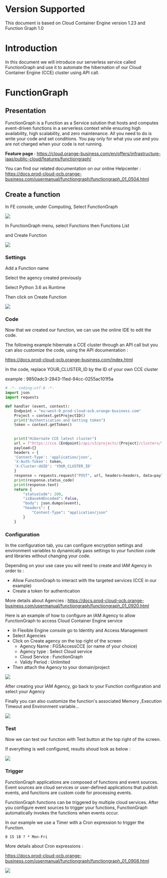 # Version Supported

This document is based on Cloud Container Engine version 1.23 and Function Graph 1.0

# Introduction

In this document we will introduce our serverless service called FunctionGraph and use it to automate the hibernation of our Cloud Container Engine (CCE) cluster using API call.

# FunctionGraph

## Presentation

FunctionGraph is a Function as a Service solution that hosts and  computes event-driven functions in a serverless context while ensuring  high availability, high scalability, and zero maintenance. All you need  to do is write your code and set conditions. You pay only for what you  use and you are not charged when your code is not running.

**Feature page** : https://cloud.orange-business.com/en/offers/infrastructure-iaas/public-cloud/features/functiongraph/

You can find our related documentation on our online Helpcenter : https://docs.prod-cloud-ocb.orange-business.com/usermanual/functiongraph/functiongraph_01_0504.html



## Create a function

In FE console, under Computing, Select FunctionGraph

![](images/console.png)

In FunctionGraph menu, select Functions then Functions List

and Create Function

![](images/create_function.png)

### Settings

Add a Function name

Select the agency created previously

Select Python 3.6 as Runtime

Then click on Create Function

![](images/create_from_scratch.png)

### Code

Now that we created our function, we can use the online IDE to edit the code.

The following example hibernate a CCE cluster through an API call but you can also customize the code, using the API documentation :

https://docs.prod-cloud-ocb.orange-business.com/index.html

In the code, replace YOUR_CLUSTER_ID by the ID of your own CCE cluster

example : 9850adc3-2843-11ed-94cc-0255ac101f5a

```python
# -*- coding:utf-8 -*-
import json
import requests

def handler (event, context):
    Endpoint = "eu-west-0.prod-cloud-ocb.orange-business.com"     
    Project = context.getProjectID()              
    print("Authentication and Getting token")
    token = context.getToken()
     
    
    print("Hibernate CCE latest cluster")
    url = f"https://cce.{Endpoint}/api/v3/projects/{Project}/clusters/YOUR_CLUSTER_ID/operation/awake"
    payload={}
    headers = {
    'Content-Type': 'application/json',
    'X-Auth-Token': token,
    'X-Cluster-UUID': 'YOUR_CLUSTER_ID'
    }
    response = requests.request("POST", url, headers=headers, data=payload)
    print(response.status_code)
    print(response.text)
    return {
        "statusCode": 200,
        "isBase64Encoded": False,
        "body": json.dumps(event),
        "headers": {
            "Content-Type": "application/json"
        }
    }

```



### Configuration

In the configuration tab, you can configure encryption settings and environment variables to dynamically pass settings to your function code and libraries without changing your code.

Depending on your use case you will need to create and IAM Agency in order to :

- Allow FunctionGraph to interact with the targeted services (CCE in our example)
- Create a token for authentication

More details about Agencies : https://docs.prod-cloud-ocb.orange-business.com/usermanual/functiongraph/functiongraph_01_0920.html



Here is an example of how to configure an IAM Agency to allow FunctionGraph to access Cloud Container Engine service

- In Flexible Engine console go to Identity and Access Management
- Select Agencies
- Click on Create agency on the top right of the screen
  - Agency Name : FGSAccessCCE (or name of your choice) 
  - Agency type : Select Cloud service
  - Cloud Service : FunctionGraph
  - Validy Period : Unlimited
- Then attach the Agency to your domain/project

![](images/agency.png)



After creating your IAM Agency, go back to your Function configuration and select your Agency

Finally you can also customize the function's associated Memory ,Execution Timeout and Environment variable... 

![](images/configuration.png)

### Test

Now we can test our function with Test button at the top right of the screen.

If everything is well configured, results shoud look as below :

![](images/test.png)



### Trigger

FunctionGraph applications are composed of functions and event sources. Event sources are cloud services or user-defined applications that publish events, and functions are custom code for processing events.

FunctionGraph functions can be triggered by multiple cloud services. After you configure event sources to trigger your functions, FunctionGraph automatically invokes  the functions when events occur.

In our example we use a Timer with a Cron expression to trigger the Function.

```cron
0 15 18 ? * Mon-Fri
```

More details about Cron expressions :

https://docs.prod-cloud-ocb.orange-business.com/usermanual/functiongraph/functiongraph_01_0908.html

![](images/trigger.png)
